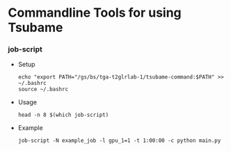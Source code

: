 # Commandline Tools for using Tsubame

### job-script

- Setup
  ```
  echo "export PATH="/gs/bs/tga-t2glrlab-1/tsubame-command:$PATH" >> ~/.bashrc
  source ~/.bashrc
  ```
- Usage
  ```
  head -n 8 $(which job-script)
  ```
- Example
  ```
  job-script -N example_job -l gpu_1=1 -t 1:00:00 -c python main.py
  ```
